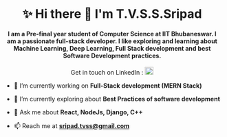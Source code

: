 
<h1 align="center">✨ Hi there 👋 I'm T.V.S.S.Sripad</h1>

<h4 align="center">I am a Pre-final year student of Computer Science at IIT Bhubaneswar. I am a passionate full-stack developer. I like exploring and learning about Machine Learning, Deep Learning, Full Stack development and best Software Development practices.</h4>

<p align="center">
Get in touch on LinkedIn : 
<a href="https://linkedin.com/in/sripad-t-v-s-s" target="blank"><img  src="https://cdn.jsdelivr.net/npm/simple-icons@3.0.1/icons/linkedin.svg" alt="sripad-t-v-s-s" height="18" width="20" /></a>
</p>

- 🔭 I’m currently working on **Full-Stack development (MERN Stack)**
- 🌱 I’m currently exploring about **Best Practices of software development**

- 💬 Ask me about **React, NodeJs, Django, C++**
- 📫 Reach me at **sripad.tvss@gmail.com**
<!--
- 👯 I’m looking to collaborate on ...
- 🤔 I’m looking for help with ...
- 😄 Pronouns: ...
- ⚡ Fun fact: ...
-->
